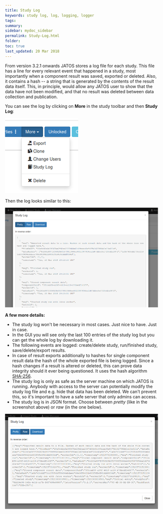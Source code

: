 ```yaml
---
title: Study Log
keywords: study log, log, logging, logger
tags:
summary:
sidebar: mydoc_sidebar
permalink: Study-Log.html
folder:
toc: true
last_updated: 20 Mar 2018
---
```


From version 3.2.1 onwards JATOS stores a log file for each study. This file has a line for every relevant event that happened in a study, most importantly when a component result was saved, exported or deleted. Also, it contains a hash -- a string that is generated by the contents of the result data itself. This, in principle, would allow any JATOS user to show that the data have not been modified, and that no result was deleted between data collection and publication. 

You can see the log by clicking on **More** in the study toolbar and then **Study Log**:

![Study Log button](images/study_log_button.png)

Then the log looks similar to this:

![Study Log pretty](images/study_log_pretty.png)

**A few more details:**
* The study log won't be necessary in most cases. Just nice to have. Just in case.
* In the GUI you will see only the last 100 entries of the study log but you can get the whole log by downloading it.
* The following events are logged: create/delete study, run/finished study, save/delete/export results. 
* In case of result exports additionally to hashes for single component result data the hash of the whole exported file is being logged. Since a hash changes if a result is altered or deleted, this can prove data integrity should it ever being questioned. It uses the hash algorithm [SHA-256](https://en.wikipedia.org/wiki/SHA-2).
* The study log is only as safe as the server machine on which JATOS is running. Anybody with access to the server can potentially modify the study log file and e.g. hide that data has been deleted. We can't prevent this, so it's important to have a safe server that only admins can access.
* The study log is in JSON format. Choose between _pretty_ (like in the screenshot above) or _raw_ (in the one below). 

![Study Log raw](images/study_log_raw.png)

